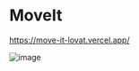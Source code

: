 # MoveIt

https://move-it-lovat.vercel.app/

![image](https://user-images.githubusercontent.com/68256101/122067750-36b74380-cdca-11eb-85a5-8c4c17198ab7.png)
